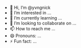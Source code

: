 - 👋 Hi, I’m @yvngnick
- 👀 I’m interested in ...
- 🌱 I’m currently learning ...
- 💞️ I’m looking to collaborate on ...
- 📫 How to reach me ...
- 😄 Pronouns: ...
- ⚡ Fun fact: ...

<!---
yvngnick/yvngnick is a ✨ special ✨ repository because its `README.md` (this file) appears on your GitHub profile.
You can click the Preview link to take a look at your changes.
--->
